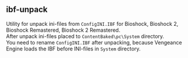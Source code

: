 ##  ibf-unpack

Utility for unpack ini-files from `ConfigINI.IBF` for Bioshock, Bioshock 2, Bioshock Remastered, Bioshock 2 Remastered.\
After unpack ini-files placed to `ContentBaked\pc\System` directory.\
You need to rename `ConfigINI.IBF` after unpacking, because Vengeance Engine loads the IBF before INI-files in `System` directory.
